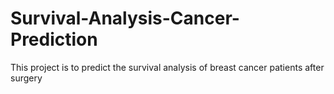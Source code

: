 # Survival-Analysis-Cancer-Prediction
This project is to predict the survival analysis of breast cancer patients after surgery
